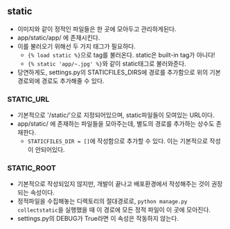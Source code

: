 ## static

- 이미지와 같이 정적인 파일들은 한 곳에 모아두고 관리하게된다.
- app/static/app/ 에 존재시킨다.
- 이를 불러오기 위해선 두 가지 태그가 필요하다.
  - `{% load static %}`으로 tag를 불러온다. static은 built-in tag가 아니다!
  - `{% static 'app/~.jpg' %}`와 같이 static태그로 불러와준다.
- 당연하게도, settings.py의 STATICFILES_DIRS에 경로를 추가함으로 위의 기본 경로외에 경로도 추가해줄 수 있다.



### STATIC_URL

- 기본적으로 '/static/'으로 지정되어있으며, static파일들이 모여있는 URL이다.
- app/static/ 에 존재하는 파일들을 모아주는데, 별도의 경로를 추가하는 상수도 존재한다.
  - `STATICFILES_DIR = []`에 작성함으로 추가할 수 있다. 이는 기본적으로 작성이 안되어있다.



### STATIC_ROOT

- 기본적으로 작성되있지 않지만, 개발이 끝나고 배포환경에서 작성해주는 것이 권장되는 속성이다.
- 정적파일을 수집해놓는 디렉토리의 절대경로로, `python manage.py collectstatic`을 실행했을 때 이 경로에 모든 정적 파일이 이 곳에 모아진다.
- settings.py의 DEBUG가 True라면 이 속성은 작동하지 않는다.
